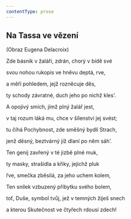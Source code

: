 ```yaml
---
contentType: prose
---
```


## Na Tassa ve vězení

(Obraz Eugena Delacroix)

Zde básník v žaláři, zdrán, chorý v bídě své

svou nohou rukopis ve hněvu deptá, rve,

a měří pohledem, jejž rozněcuje děs,

ty schody závratné, duch jeho po nichž kles’.

A opojivý smích, jímž plný žalář jest,

v taj rozum láká mu, chce v šílenství jej svést;

tu číhá Pochybnost, zde směšný bydlí Strach,

jenž děsný, beztvárný již dlaní po něm sáh’.

Ten genij zavřený v té jizbě plné muk,

ty masky, strašidla a křiky, jejichž pluk

řve, smečka zběsilá, za jeho uchem kolem,

Ten snílek vzbuzený příbytku svého bolem,

toť, Duše, symbol tvůj, jež v temných žiješ snech

a kterou Skutečnost ve čtyřech rdousí zdech!
